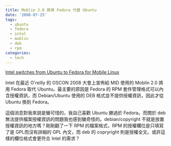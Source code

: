 ```yaml
---
title: Moblin 2.0 將用 Fedora 代替 Ubuntu
date: '2008-07-25'
tags:
  - ubuntu
  - fedora
  - intel
  - moblin
  - deb
  - rpm
categories:
  - tech
---
```

[Intel switches from Ubuntu to Fedora for Mobile Linux](http://www.heise-online.co.uk/open/Intel-switches-from-Ubuntu-to-Fedora-for-Mobile-Linux--/news/111166)  
  
Intel 在最近 O'reilly 的 OSCON 2008 大會上宣佈給 MID 使用的 Moblin 2.0 將用 Fedora 取代 Ubuntu。最主要的原因是 Fedora 的 RPM 套件管理格式可以內含授權資訊，而 Debian/Ubuntu 使用的 DEB 格式並不提供授權資訊，因此才從 Ubuntu 換到 Fedora。  
  
這個消息對我來說是蠻可惜的，我自己喜歡 Ubuntu 勝過於 Fedora。而關於 deb 無法提供檔案授權資訊的問題我也感到蠻奇怪的。debian/copyright 不就是放置授權資訊的地方嗎？剛剛翻了一下 RPM 的檔案格式，RPM 的授權欄位是只填寫了是 GPL而沒有詳細的 GPL 內文，而 deb 的 copryright 則是授權全文。或許這樣的欄位格式會更符合 Intel 的需求？